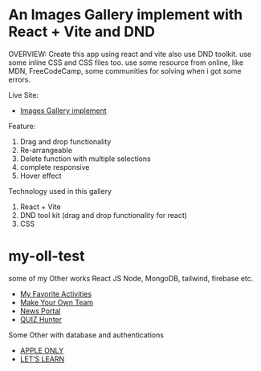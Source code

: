 # An Images Gallery implement with React + Vite and DND

OVERVIEW:
Create this app using react and vite also use DND toolkit. 
use some inline CSS and CSS files too.
use some resource from online, like MDN, FreeCodeCamp, some communities for solving when i got some errors.


Live Site: 
- [Images Gallery implement](https://image-gallery-reactvite.netlify.app/)


Feature:
1. Drag and drop functionality
2. Re-arrangeable
3. Delete function with multiple selections
4. complete responsive
5. Hover effect

Technology used in this gallery
1. React + Vite
2. DND tool kit (drag and drop functionality for react)
3. CSS

# my-oll-test


some of my Other works React JS Node, MongoDB, tailwind, firebase etc.
- [My Favorite Activities](https://jazzy-hummingbird-2cac59.netlify.app/)
- [Make Your Own Team](https://spectacular-mousse-56c7d2.netlify.app/)
- [News Portal](https://dreamy-cocada-eb03f6.netlify.app/)
- [QUIZ Hunter](https://effervescent-marzipan-53449e.netlify.app/)

Some Other with database and authentications
- [APPLE ONLY](https://final-2fb5a.web.app/)
- [LET’S LEARN](https://lets-learn-web-auth.web.app/)